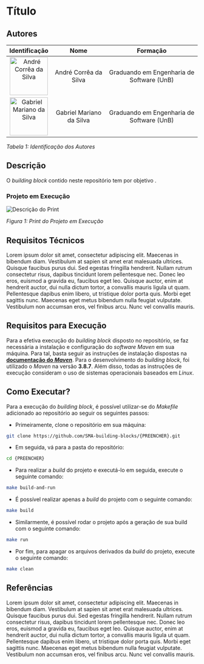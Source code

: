 # Título

## Autores

| **Identificação** | **Nome** | **Formação** |
| :-: | :-: | :-: |
| <img src="https://github.com/dartmol203.png" width=100 height=100 alt="André Corrêa da Silva" class="img-thumbnail image"> | André Corrêa da Silva | Graduando em Engenharia de Software (UnB) |
| <img src="https://github.com/gabrielm2q.png" width=100 height=100 alt="Gabriel Mariano da Silva" class="img-thumbnail image"> | Gabriel Mariano da Silva | Graduando em Engenharia de Software (UnB) |

*Tabela 1: Identificação dos Autores*

## Descrição

O *building block* contido neste repositório tem por objetivo <descrever objetivo>.

### Projeto em Execução

<img src="" alt="Descrição do Print">

*Figura 1: Print do Projeto em Execução*

## Requisitos Técnicos

Lorem ipsum dolor sit amet, consectetur adipiscing elit. Maecenas in bibendum diam. Vestibulum at sapien sit amet erat malesuada ultrices. Quisque faucibus purus dui. Sed egestas fringilla hendrerit. Nullam rutrum consectetur risus, dapibus tincidunt lorem pellentesque nec. Donec leo eros, euismod a gravida eu, faucibus eget leo. Quisque auctor, enim at hendrerit auctor, dui nulla dictum tortor, a convallis mauris ligula ut quam. Pellentesque dapibus enim libero, ut tristique dolor porta quis. Morbi eget sagittis nunc. Maecenas eget metus bibendum nulla feugiat vulputate. Vestibulum non accumsan eros, vel finibus arcu. Nunc vel convallis mauris.

## Requisitos para Execução

Para a efetiva execução do *building block* disposto no repositório, se faz necessária a instalação e configuração do *software* *Maven* em sua máquina. Para tal, basta seguir as instruções de instalação dispostas na [**documentação do *Maven***](https://maven.apache.org/install.html). Para o desenvolvimento do *building block*, foi utilizado o *Maven* na versão **3.8.7**. Além disso, todas as instruções de execução consideram o uso de sistemas operacionais baseados em *Linux*.

## Como Executar?

Para a execução do *building block*, é possível utilizar-se do *Makefile* adicionado ao repositório ao seguir os seguintes passos:

- Primeiramente, clone o repositório em sua máquina:

```bash
git clone https://github.com/SMA-building-blocks/{PREENCHER}.git
```

- Em seguida, vá para a pasta do repositório:

```bash
cd {PREENCHER}
```

- Para realizar a *build* do projeto e executá-lo em seguida, execute o seguinte comando:

```bash
make build-and-run
```

- É possível realizar apenas a *build* do projeto com o seguinte comando:

```bash
make build
```

- Similarmente, é possível rodar o projeto após a geração de sua build com o seguinte comando:

```bash
make run
```

- Por fim, para apagar os arquivos derivados da *build* do projeto, execute o seguinte comando:

```bash
make clean
```

## Referências

Lorem ipsum dolor sit amet, consectetur adipiscing elit. Maecenas in bibendum diam. Vestibulum at sapien sit amet erat malesuada ultrices. Quisque faucibus purus dui. Sed egestas fringilla hendrerit. Nullam rutrum consectetur risus, dapibus tincidunt lorem pellentesque nec. Donec leo eros, euismod a gravida eu, faucibus eget leo. Quisque auctor, enim at hendrerit auctor, dui nulla dictum tortor, a convallis mauris ligula ut quam. Pellentesque dapibus enim libero, ut tristique dolor porta quis. Morbi eget sagittis nunc. Maecenas eget metus bibendum nulla feugiat vulputate. Vestibulum non accumsan eros, vel finibus arcu. Nunc vel convallis mauris.